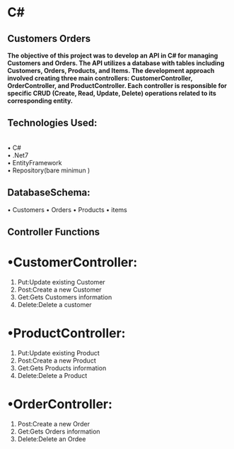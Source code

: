# C#
## Customers Orders

**The objective of this project was to develop an API in C# for 
managing Customers and Orders. The API utilizes a 
database with tables including Customers, Orders, 
Products, and Items. The development approach involved 
creating three main controllers: CustomerController, 
OrderController, and ProductController. Each controller is 
responsible for specific CRUD (Create, Read, Update, 
Delete) operations related to its corresponding entity.**

## Technologies Used:

<br> 
• C#
<br>
• .Net7
<br>
• EntityFramework
<br>
• Repository(bare minimun )

## DatabaseSchema:
• Customers
• Orders
• Products
• items

## Controller Functions

# •CustomerController:
 1. Put:Update existing Customer
 2. Post:Create a new Customer
 3. Get:Gets Customers information
 4. Delete:Delete a customer
# •ProductController:
 1. Put:Update existing Product
 2. Post:Create a new Product
 3. Get:Gets Products information
 4. Delete:Delete a Product
# •OrderController: 
 1. Post:Create a new Order
 2. Get:Gets Orders information
 3. Delete:Delete an Ordee
